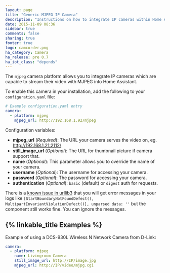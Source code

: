 ```yaml
---
layout: page
title: "Generic MJPEG IP Camera"
description: "Instructions on how to integrate IP cameras within Home Assistant."
date: 2015-11-09 08:36
sidebar: true
comments: false
sharing: true
footer: true
logo: camcorder.png
ha_category: Camera
ha_release: pre 0.7
ha_iot_class: "depends"
---
```



The `mjpeg` camera platform allows you to integrate IP cameras which are capable to stream their video with MJPEG into Home Assistant.

To enable this camera in your installation, add the following to your `configuration.yaml` file:

```yaml
# Example configuration.yaml entry
camera:
  - platform: mjpeg
    mjpeg_url: http://192.168.1.92/mjpeg
```

Configuration variables:

- **mjpeg_url** (*Required*): The URL your camera serves the video on, eg. http://192.168.1.21:2112/
- **still_image_url** (*Optional*): The URL for thumbnail picture if camera support that.
- **name** (*Optional*): This parameter allows you to override the name of your camera.
- **username** (*Optional*): The username for accessing your camera.
- **password** (*Optional*): The password for accessing your camera.
- **authentication** (*Optional*): `basic` (default) or `digest` auth for requests.

<p class='note'>
There is a <a href="https://github.com/shazow/urllib3/issues/800" target="_blank">known issue in urllib3</a> that you will get error messages in your logs like <code>[StartBoundaryNotFoundDefect(), MultipartInvariantViolationDefect()], unparsed data: ''</code> but the component still works fine. You can ignore the messages. 
</p>

## {% linkable_title Examples %}

Example of using a DCS-930L Wireless N Network Camera from D-Link:

```yaml
camera:
  - platform: mjpeg
    name: Livingroom Camera
    still_image_url: http://IP/image.jpg
    mjpeg_url: http://IP/video/mjpg.cgi
```
